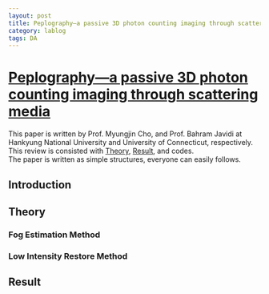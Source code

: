 ```yaml
---
layout: post
title: Peplography—a passive 3D photon counting imaging through scattering media
category: lablog
tags: DA
---
```

# [Peplography—a passive 3D photon counting imaging through scattering media](https://opg.optica.org/ol/abstract.cfm?uri=ol-41-22-5401)
This paper is written by Prof. Myungjin Cho, and Prof. Bahram Javidi at Hankyung National University and University of Connecticut, respectively.<br/>
This review is consisted with [Theory](#Theory), [Result](#Result), and codes. <br/>
The paper is written as simple structures, everyone can easily follows. <br/>

## Introduction

## Theory
### Fog Estimation Method
### Low Intensity Restore Method

## Result
